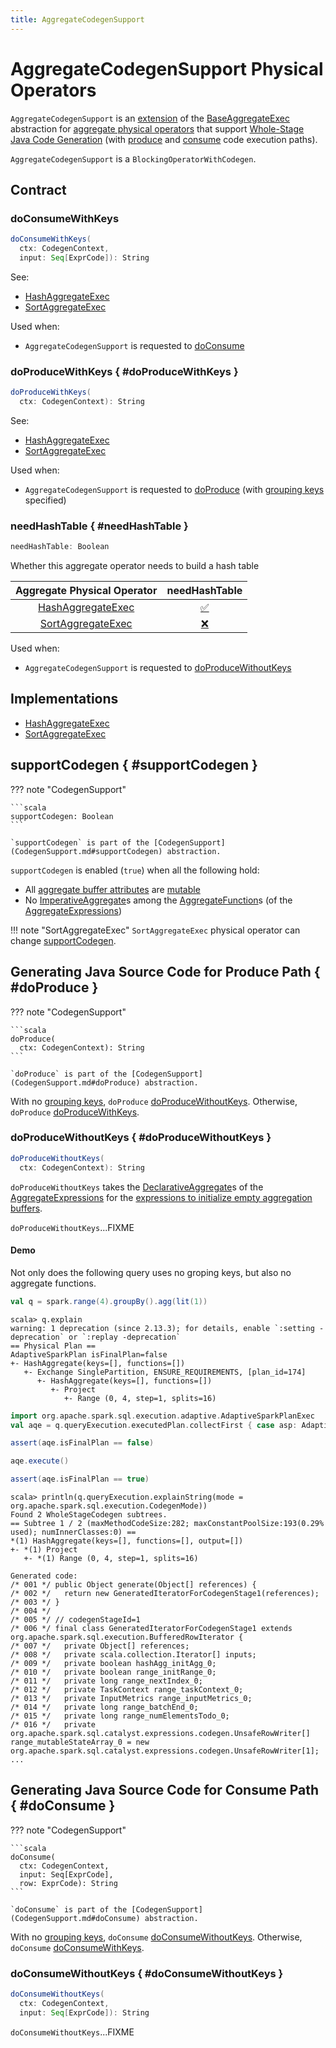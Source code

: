 ```yaml
---
title: AggregateCodegenSupport
---
```


# AggregateCodegenSupport Physical Operators

`AggregateCodegenSupport` is an [extension](#contract) of the [BaseAggregateExec](BaseAggregateExec.md) abstraction for [aggregate physical operators](#implementations) that support [Whole-Stage Java Code Generation](../whole-stage-code-generation/index.md) (with [produce](#doProduce) and [consume](#doConsume) code execution paths).

`AggregateCodegenSupport` is a `BlockingOperatorWithCodegen`.

## Contract

### <span id="doConsumeWithKeys"> doConsumeWithKeys

```scala
doConsumeWithKeys(
  ctx: CodegenContext,
  input: Seq[ExprCode]): String
```

See:

* [HashAggregateExec](HashAggregateExec.md#doConsumeWithKeys)
* [SortAggregateExec](SortAggregateExec.md#doConsumeWithKeys)

Used when:

* `AggregateCodegenSupport` is requested to [doConsume](#doConsume)

### doProduceWithKeys { #doProduceWithKeys }

```scala
doProduceWithKeys(
  ctx: CodegenContext): String
```

See:

* [HashAggregateExec](HashAggregateExec.md#doProduceWithKeys)
* [SortAggregateExec](SortAggregateExec.md#doProduceWithKeys)

Used when:

* `AggregateCodegenSupport` is requested to [doProduce](#doProduce) (with [grouping keys](BaseAggregateExec.md#groupingExpressions) specified)

### needHashTable { #needHashTable }

```scala
needHashTable: Boolean
```

Whether this aggregate operator needs to build a hash table

| Aggregate Physical Operator | needHashTable |
| :-------------------------: | :--------------: |
| [HashAggregateExec](HashAggregateExec.md) | [:white_check_mark:](HashAggregateExec.md#needHashTable) |
| [SortAggregateExec](SortAggregateExec.md) | [❌](HashAggregateExec.md#needHashTable) |

Used when:

* `AggregateCodegenSupport` is requested to [doProduceWithoutKeys](#doProduceWithoutKeys)

## Implementations

* [HashAggregateExec](HashAggregateExec.md)
* [SortAggregateExec](SortAggregateExec.md)

## supportCodegen { #supportCodegen }

??? note "CodegenSupport"

    ```scala
    supportCodegen: Boolean
    ```

    `supportCodegen` is part of the [CodegenSupport](CodegenSupport.md#supportCodegen) abstraction.

`supportCodegen` is enabled (`true`) when all the following hold:

* All [aggregate buffer attributes](#aggregateBufferAttributes) are [mutable](../UnsafeRow.md#isMutable)
* No [ImperativeAggregate](../expressions/ImperativeAggregate.md)s among the [AggregateFunction](../expressions/AggregateExpression.md#aggregateFunction)s (of the [AggregateExpressions](BaseAggregateExec.md#aggregateExpressions))

!!! note "SortAggregateExec"
    `SortAggregateExec` physical operator can change [supportCodegen](SortAggregateExec.md#supportCodegen).

## Generating Java Source Code for Produce Path { #doProduce }

??? note "CodegenSupport"

    ```scala
    doProduce(
      ctx: CodegenContext): String
    ```

    `doProduce` is part of the [CodegenSupport](CodegenSupport.md#doProduce) abstraction.

With no [grouping keys](BaseAggregateExec.md#groupingExpressions), `doProduce` [doProduceWithoutKeys](#doProduceWithoutKeys). Otherwise, `doProduce` [doProduceWithKeys](#doProduceWithKeys).

### doProduceWithoutKeys { #doProduceWithoutKeys }

```scala
doProduceWithoutKeys(
  ctx: CodegenContext): String
```

`doProduceWithoutKeys` takes the [DeclarativeAggregate](../expressions/DeclarativeAggregate.md)s of the [AggregateExpressions](BaseAggregateExec.md#aggregateExpressions) for the [expressions to initialize empty aggregation buffers](../expressions/DeclarativeAggregate.md#initialValues).

`doProduceWithoutKeys`...FIXME

#### Demo

Not only does the following query uses no groping keys, but also no aggregate functions.

```scala
val q = spark.range(4).groupBy().agg(lit(1))
```

```text
scala> q.explain
warning: 1 deprecation (since 2.13.3); for details, enable `:setting -deprecation` or `:replay -deprecation`
== Physical Plan ==
AdaptiveSparkPlan isFinalPlan=false
+- HashAggregate(keys=[], functions=[])
   +- Exchange SinglePartition, ENSURE_REQUIREMENTS, [plan_id=174]
      +- HashAggregate(keys=[], functions=[])
         +- Project
            +- Range (0, 4, step=1, splits=16)
```

```scala
import org.apache.spark.sql.execution.adaptive.AdaptiveSparkPlanExec
val aqe = q.queryExecution.executedPlan.collectFirst { case asp: AdaptiveSparkPlanExec => asp }.get
```

```scala
assert(aqe.isFinalPlan == false)
```

```scala
aqe.execute()
```

```scala
assert(aqe.isFinalPlan == true)
```

```text
scala> println(q.queryExecution.explainString(mode = org.apache.spark.sql.execution.CodegenMode))
Found 2 WholeStageCodegen subtrees.
== Subtree 1 / 2 (maxMethodCodeSize:282; maxConstantPoolSize:193(0.29% used); numInnerClasses:0) ==
*(1) HashAggregate(keys=[], functions=[], output=[])
+- *(1) Project
   +- *(1) Range (0, 4, step=1, splits=16)

Generated code:
/* 001 */ public Object generate(Object[] references) {
/* 002 */   return new GeneratedIteratorForCodegenStage1(references);
/* 003 */ }
/* 004 */
/* 005 */ // codegenStageId=1
/* 006 */ final class GeneratedIteratorForCodegenStage1 extends org.apache.spark.sql.execution.BufferedRowIterator {
/* 007 */   private Object[] references;
/* 008 */   private scala.collection.Iterator[] inputs;
/* 009 */   private boolean hashAgg_initAgg_0;
/* 010 */   private boolean range_initRange_0;
/* 011 */   private long range_nextIndex_0;
/* 012 */   private TaskContext range_taskContext_0;
/* 013 */   private InputMetrics range_inputMetrics_0;
/* 014 */   private long range_batchEnd_0;
/* 015 */   private long range_numElementsTodo_0;
/* 016 */   private org.apache.spark.sql.catalyst.expressions.codegen.UnsafeRowWriter[] range_mutableStateArray_0 = new org.apache.spark.sql.catalyst.expressions.codegen.UnsafeRowWriter[1];
...
```

## Generating Java Source Code for Consume Path { #doConsume }

??? note "CodegenSupport"

    ```scala
    doConsume(
      ctx: CodegenContext,
      input: Seq[ExprCode],
      row: ExprCode): String
    ```

    `doConsume` is part of the [CodegenSupport](CodegenSupport.md#doConsume) abstraction.

With no [grouping keys](BaseAggregateExec.md#groupingExpressions), `doConsume` [doConsumeWithoutKeys](#doConsumeWithoutKeys). Otherwise, `doConsume` [doConsumeWithKeys](#doConsumeWithKeys).

### doConsumeWithoutKeys { #doConsumeWithoutKeys }

```scala
doConsumeWithoutKeys(
  ctx: CodegenContext,
  input: Seq[ExprCode]): String
```

`doConsumeWithoutKeys`...FIXME
